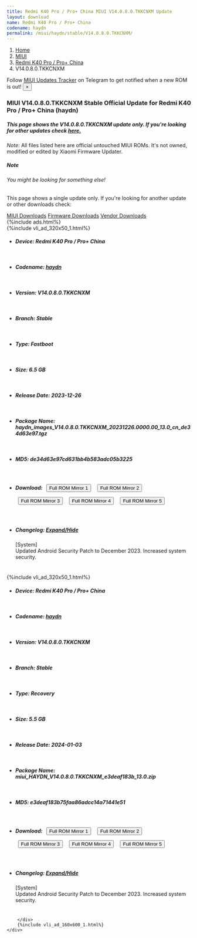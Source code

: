 ```yaml
---
title: Redmi K40 Pro / Pro+ China MIUI V14.0.8.0.TKKCNXM Update
layout: download
name: Redmi K40 Pro / Pro+ China
codename: haydn
permalink: /miui/haydn/stable/V14.0.8.0.TKKCNXM/
---
```

<nav aria-label="breadcrumb">
    <ol class="breadcrumb">
        <li class="breadcrumb-item"><a href="/">Home</a></li>
        <li class="breadcrumb-item"><a href="/miui/">MIUI</a></li>
        <li class="breadcrumb-item"><a href="/miui/haydn/">Redmi K40 Pro / Pro+ China</a></li>
        <li class="breadcrumb-item active" aria-current="page">V14.0.8.0.TKKCNXM</li>
    </ol>
</nav>
<div class="alert alert-primary alert-dismissible fade show" role="alert">
    Follow <a href="https://t.me/MIUIUpdatesTracker" class="alert-link">MIUI Updates Tracker</a> on Telegram to get
    notified when a new ROM is out!
    <button type="button" class="close" data-dismiss="alert" aria-label="Close">
        <span aria-hidden="true">&times;</span>
    </button>
</div>
<div class="col-12 mx-auto">
    <h3 class="title bg-light p-2 rounded">MIUI V14.0.8.0.TKKCNXM Stable Official Update for Redmi K40 Pro / Pro+ China (haydn)</h3>
    <h5>This page shows the V14.0.8.0.TKKCNXM update only. If you're looking for other updates check
        <a href="/miui/haydn/">here.</a></h5>
    <p><i>Note: </i>All files listed here are official untouched MIUI ROMs.
        It's not owned, modified or edited by Xiaomi Firmware Updater.</p>
    <div class="card">
        <div class="card-body">
            <h5 class="card-title">Note</h5>
            <h6 class="card-subtitle mb-2 text-muted">You might be looking for something else!</h6>
            <p class="card-text">This page shows a single update only.
                If you're looking for another update or other downloads check:</p>
            <a href="/miui/" class="card-link">MIUI Downloads</a>
            <a href="/firmware/" class="card-link">Firmware Downloads</a>
            <a href="/vendor/" class="card-link">Vendor Downloads</a>
        </div>
    </div>
    {%include ads.html%}
    <div class="row justify-content-center">
        <div class="col-10" id="downloads">
                    <div class="card card-body">
            {%include vli_ad_320x50_1.html%}
            <ul class="list-unstyled">
                <li style="padding-bottom: 10px;">
                    <h5><b>Device: </b>Redmi K40 Pro / Pro+ China</h5>
                </li>
                <li style="padding-bottom: 10px;">
                    <h5><b>Codename: </b> <a href="/miui/haydn/" target="_blank">haydn</a> </h5>
                </li>
                <li style="padding-bottom: 10px;">
                    <h5><b>Version: </b>V14.0.8.0.TKKCNXM</h5>
                </li>
                <li style="padding-bottom: 10px;">
                    <h5><b>Branch: </b>Stable</h5>
                </li>
                <li style="padding-bottom: 10px;">
                    <h5><b>Type: </b>Fastboot</h5>
                </li>
                <li style="padding-bottom: 10px;">
                    <h5><b>Size: </b>6.5 GB</h5>
                </li>
                <li style="padding-bottom: 10px;">
                    <h5><b>Release Date: </b>2023-12-26</h5>
                </li>
                <li style="padding-bottom: 10px;">
                    <h5><b>Package Name: </b><span id="filename" class="text-dark">haydn_images_V14.0.8.0.TKKCNXM_20231226.0000.00_13.0_cn_de34d63e97.tgz</span></h5>
                </li>
                <li style="padding-bottom: 10px;">
                    <h5><b>MD5: </b><span id="md5" class="text-muted">de34d63e97cd631bb4b583adc05b3225</span></h5>
                </li>
                <li style="padding-bottom: 10px;">
                    <h5><b>Download: </b> <button type="button" id="download" class="btn btn-primary" style="margin: 7px;" onclick="window.open('https://cdnorg.d.miui.com/V14.0.8.0.TKKCNXM/haydn_images_V14.0.8.0.TKKCNXM_20231226.0000.00_13.0_cn_de34d63e97.tgz', '_blank');"><i class="fa fa-download"></i> Full ROM Mirror 1</button> <button type="button" id="download" class="btn btn-primary" style="margin: 7px;" onclick="window.open('https://bkt-sgp-miui-ota-update-alisgp.oss-ap-southeast-1.aliyuncs.com/V14.0.8.0.TKKCNXM/haydn_images_V14.0.8.0.TKKCNXM_20231226.0000.00_13.0_cn_de34d63e97.tgz', '_blank');"><i class="fa fa-download"></i> Full ROM Mirror 2</button> <button type="button" id="download" class="btn btn-primary" style="margin: 7px;" onclick="window.open('https://bn.d.miui.com/V14.0.8.0.TKKCNXM/haydn_images_V14.0.8.0.TKKCNXM_20231226.0000.00_13.0_cn_de34d63e97.tgz', '_blank');"><i class="fa fa-download"></i> Full ROM Mirror 3</button> <button type="button" id="download" class="btn btn-primary" style="margin: 7px;" onclick="window.open('https://bigota.d.miui.com/V14.0.8.0.TKKCNXM/haydn_images_V14.0.8.0.TKKCNXM_20231226.0000.00_13.0_cn_de34d63e97.tgz', '_blank');"><i class="fa fa-download"></i> Full ROM Mirror 4</button> <button type="button" id="download" class="btn btn-primary" style="margin: 7px;" onclick="window.open('https://hugeota.d.miui.com/V14.0.8.0.TKKCNXM/haydn_images_V14.0.8.0.TKKCNXM_20231226.0000.00_13.0_cn_de34d63e97.tgz', '_blank');"><i class="fa fa-download"></i> Full ROM Mirror 5</button></h5>
                </li>
                <li style="padding-bottom: 10px;">
                    <h5><b>Changelog: </b><a href="#haydn_1_changelog" data-toggle="collapse" role="button"
                            aria-expanded="false" aria-controls="haydn_1_changelog"> <i class="fa fa-arrow-down"
                                aria-hidden="true"></i> Expand/Hide</a></h5>
                    <div class="collapse" id="haydn_1_changelog">
                        <p id="changelog_text">[System]<br>Updated Android Security Patch to December 2023. Increased system security.</p>
                    </div>
                </li>
            </ul>
        </div>
        <div class="card card-body">
            {%include vli_ad_320x50_1.html%}
            <ul class="list-unstyled">
                <li style="padding-bottom: 10px;">
                    <h5><b>Device: </b>Redmi K40 Pro / Pro+ China</h5>
                </li>
                <li style="padding-bottom: 10px;">
                    <h5><b>Codename: </b> <a href="/miui/haydn/" target="_blank">haydn</a> </h5>
                </li>
                <li style="padding-bottom: 10px;">
                    <h5><b>Version: </b>V14.0.8.0.TKKCNXM</h5>
                </li>
                <li style="padding-bottom: 10px;">
                    <h5><b>Branch: </b>Stable</h5>
                </li>
                <li style="padding-bottom: 10px;">
                    <h5><b>Type: </b>Recovery</h5>
                </li>
                <li style="padding-bottom: 10px;">
                    <h5><b>Size: </b>5.5 GB</h5>
                </li>
                <li style="padding-bottom: 10px;">
                    <h5><b>Release Date: </b>2024-01-03</h5>
                </li>
                <li style="padding-bottom: 10px;">
                    <h5><b>Package Name: </b><span id="filename" class="text-dark">miui_HAYDN_V14.0.8.0.TKKCNXM_e3deaf183b_13.0.zip</span></h5>
                </li>
                <li style="padding-bottom: 10px;">
                    <h5><b>MD5: </b><span id="md5" class="text-muted">e3deaf183b75faa86adcc14a71441e51</span></h5>
                </li>
                <li style="padding-bottom: 10px;">
                    <h5><b>Download: </b> <button type="button" id="download" class="btn btn-primary" style="margin: 7px;" onclick="window.open('https://cdnorg.d.miui.com/V14.0.8.0.TKKCNXM/miui_HAYDN_V14.0.8.0.TKKCNXM_e3deaf183b_13.0.zip', '_blank');"><i class="fa fa-download"></i> Full ROM Mirror 1</button> <button type="button" id="download" class="btn btn-primary" style="margin: 7px;" onclick="window.open('https://bkt-sgp-miui-ota-update-alisgp.oss-ap-southeast-1.aliyuncs.com/V14.0.8.0.TKKCNXM/miui_HAYDN_V14.0.8.0.TKKCNXM_e3deaf183b_13.0.zip', '_blank');"><i class="fa fa-download"></i> Full ROM Mirror 2</button> <button type="button" id="download" class="btn btn-primary" style="margin: 7px;" onclick="window.open('https://bn.d.miui.com/V14.0.8.0.TKKCNXM/miui_HAYDN_V14.0.8.0.TKKCNXM_e3deaf183b_13.0.zip', '_blank');"><i class="fa fa-download"></i> Full ROM Mirror 3</button> <button type="button" id="download" class="btn btn-primary" style="margin: 7px;" onclick="window.open('https://bigota.d.miui.com/V14.0.8.0.TKKCNXM/miui_HAYDN_V14.0.8.0.TKKCNXM_e3deaf183b_13.0.zip', '_blank');"><i class="fa fa-download"></i> Full ROM Mirror 4</button> <button type="button" id="download" class="btn btn-primary" style="margin: 7px;" onclick="window.open('https://hugeota.d.miui.com/V14.0.8.0.TKKCNXM/miui_HAYDN_V14.0.8.0.TKKCNXM_e3deaf183b_13.0.zip', '_blank');"><i class="fa fa-download"></i> Full ROM Mirror 5</button></h5>
                </li>
                <li style="padding-bottom: 10px;">
                    <h5><b>Changelog: </b><a href="#haydn_2_changelog" data-toggle="collapse" role="button"
                            aria-expanded="false" aria-controls="haydn_2_changelog"> <i class="fa fa-arrow-down"
                                aria-hidden="true"></i> Expand/Hide</a></h5>
                    <div class="collapse" id="haydn_2_changelog">
                        <p id="changelog_text">[System]<br>Updated Android Security Patch to December 2023. Increased system security.</p>
                    </div>
                </li>
            </ul>
        </div>

        </div>
        {%include vli_ad_160x600_1.html%}
    </div>
</div>
